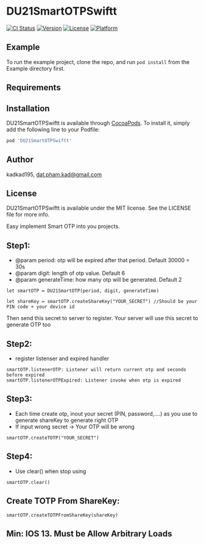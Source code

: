 # DU21SmartOTPSwiftt

[![CI Status](https://img.shields.io/travis/kadkad195/DU21SmartOTPSwiftt.svg?style=flat)](https://travis-ci.org/kadkad195/DU21SmartOTPSwiftt)
[![Version](https://img.shields.io/cocoapods/v/DU21SmartOTPSwiftt.svg?style=flat)](https://cocoapods.org/pods/DU21SmartOTPSwiftt)
[![License](https://img.shields.io/cocoapods/l/DU21SmartOTPSwiftt.svg?style=flat)](https://cocoapods.org/pods/DU21SmartOTPSwiftt)
[![Platform](https://img.shields.io/cocoapods/p/DU21SmartOTPSwiftt.svg?style=flat)](https://cocoapods.org/pods/DU21SmartOTPSwiftt)

## Example

To run the example project, clone the repo, and run `pod install` from the Example directory first.

## Requirements

## Installation

DU21SmartOTPSwiftt is available through [CocoaPods](https://cocoapods.org). To install
it, simply add the following line to your Podfile:

```ruby
pod 'DU21SmartOTPSwiftt'
```

## Author

kadkad195, dat.pham.kad@gmail.com

## License

DU21SmartOTPSwiftt is available under the MIT license. See the LICENSE file for more info.

Easy implement Smart OTP into you projects.

## Step1:

*  @param period: otp will be expired after that period. Default 30000 = 30s
*  @param digit: length of otp value. Default 6
*  @param generateTime: how many otp will be generated. Default 2
```
let smartOTP = DU21SmartOTP(period, digit, generateTime)
```
```
let shareKey = smartOTP.createShareKey("YOUR_SECRET") //Should be your PIN code + your device id
```
Then send this secret to server to register. Your server will use this secret to generate OTP too


## Step2:
* register listenser and expired handler
```
smartOTP.listenerOTP: Listener will return current otp and seconds before expired
smartOTP.listenerOTPExpired: Listener invoke when otp is expired 
```

## Step3:
* Each time create otp, inout your secret (PIN, password,....) as you use to generate shareKey to generate right OTP
* If input wrong secret -> Your OTP will be wrong
```
smartOTP.createTOTP("YOUR_SECRET")
```

## Step4:
* Use clear() when stop using
```
smartOTP.clear()
```

## Create TOTP From ShareKey:
```
smartOTP.createTOTPFromShareKey(shareKey)
```
## Min: IOS 13. Must be Allow Arbitrary Loads
